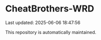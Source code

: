 # CheatBrothers-WRD

Last updated: 2025-06-06 18:47:56

This repository is automatically maintained.
